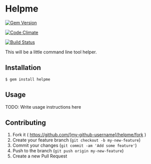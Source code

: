 # Helpme

[![Gem Version](https://badge.fury.io/rb/helpme.svg)](http://badge.fury.io/rb/helpme)

[![Code Climate](https://codeclimate.com/github/FuriKuri/helpme.png)](https://codeclimate.com/github/FuriKuri/helpme)

[![Build Status](https://travis-ci.org/FuriKuri/helpme.svg?branch=master)](https://travis-ci.org/FuriKuri/helpme)

This will be a little command line tool helper.

## Installation

    $ gem install helpme

## Usage

TODO: Write usage instructions here

## Contributing

1. Fork it ( https://github.com/[my-github-username]/helpme/fork )
2. Create your feature branch (`git checkout -b my-new-feature`)
3. Commit your changes (`git commit -am 'Add some feature'`)
4. Push to the branch (`git push origin my-new-feature`)
5. Create a new Pull Request
